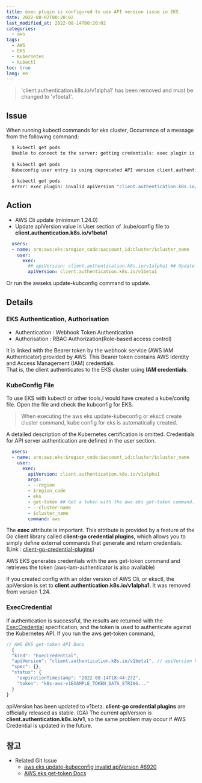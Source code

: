 ```yaml
---
title: exec plugin is configured to use API version issue in EKS
date: 2022-08-02T00:20:02
last_modified_at: 2022-08-14T00:20:02
categories:
  - aws
tags:
  - AWS
  - EKS
  - Kubernetes
  - kubectl
toc: true  
lang: en
---
```


> 'client.authentication.k8s.io/v1alpha1' has been removed and must be changed to 'v1beta1'.

## Issue
When running kubectl commands for eks cluster, Occurrence of a message from the following command:

``` bash
  $ kubectl get pods
  Unable to connect to the server: getting credentials: exec plugin is configured to use API version client.authentication.k8s.io/v1beta1, plugin returned version client.authentication.k8s.io/v1alpha1
  
  $ kubectl get pods
  Kubeconfig user entry is using deprecated API version client.authentication.k8s.io/v1alpha1. Run 'aws eks update-kubeconfig' to update.
  
  $ kubectl get pods
  error: exec plugin: invalid apiVersion "client.authentication.k8s.io/v1alpha1"
```


## Action
- AWS Cli update (minimum 1.24.0)
- Update apiVersion value in User section of .kube/config file to **client.authentication.k8s.io/v1beta1**  

``` yaml
  users:
  - name: arn:aws:eks:$region_code:$account_id:cluster/$cluster_name
    user:
      exec:
        ## apiVersion: client.authentication.k8s.io/v1alpha1 ## Update to v1beta1
        apiVersion: client.authentication.k8s.io/v1beta1
```  
Or run the awseks update-kubconfig command to update.


## Details
### EKS Authentication, Authorisation
  - Authentication : Webhook Token Authentication
  - Authorisation : RBAC Authorization(Role-based access control)  

It is linked with the Bearer token by the webhook service (AWS IAM Authenticator) provided by AWS. This Bearer token contains AWS Identity and Access Management (IAM) credentials.  
That is, the client authenticates to the EKS cluster using **IAM credentials**.

### KubeConfig File ###  
To use EKS with kubectl or other tools,I would have created a kube/conifg file. Open the file and check the kubconfig for EKS.

> When executing the aws eks update-kubeconfig or eksctl create cluster command, kube config for eks is automatically created.

A detailed description of the Kubernetes certification is omitted. Credentials for API server authentication are defined in the user section.
``` yaml
  users:
  - name: arn:aws:eks:$region_code:$account_id:cluster/$cluster_name
    user:
      exec:
        apiVersion: client.authentication.k8s.io/v1alpha1 
        args:
        - --region
        - $region_code
        - eks
        - get-token ## Get a token with the aws eks get-token command.
        - --cluster-name
        - $cluster_name
        command: aws
```  
The **exec** attribute is important. This attribute is provided by a feature of the Go client library called **client-go credential plugins**, which allows you to simply define external commands that generate and return credentials. (Link : [client-go-credential-plugins](https://kubernetes.io/docs/reference/access-authn-authz/authentication/#client-go-credential-plugins))  

AWS EKS generates credentials with the aws get-token command and retrieves the token (aws-iam-authenticator is also available)

If you created config with an older version of AWS Cli, or eksctl, the apiVersion is set to **client.authentication.k8s.io/v1alpha1**. It was removed from version 1.24.  
 
### ExecCredential ###  
If authentication is successful, the results are returned with the [ExecCredential](https://kubernetes.io/docs/reference/config-api/client-authentication.v1beta1/#client-authentication-k8s-io-v1beta1-ExecCredential) specification, and the token is used to authenticate against the Kubernetes API. If you run the aws get-token command,

``` javascript
// AWS EKS get-token API Docs
  {
  "kind": "ExecCredential",
  "apiVersion": "client.authentication.k8s.io/v1beta1", // apiVersion has been updated.
  "spec": {},
  "status": {
    "expirationTimestamp": "2022-08-14T18:44:27Z",
    "token": "k8s-aws-v1EXAMPLE_TOKEN_DATA_STRING..."
  }
}
```  
apiVersion has been updated to v1beta. **client-go credential plugins** are officially released as stable. (GA)
The current apiVersion is **client.authentication.k8s.io/v1**, so the same problem may occur if AWS Credential is updated in the future.


## 참고

- Related Git Issue
  - [aws eks update-kubeconfig invalid apiVersion #6920](https://github.com/aws/aws-cli/issues/6920)
  - [AWS eks get-token Docs](https://docs.aws.amazon.com/cli/latest/reference/eks/get-token.html#options)

